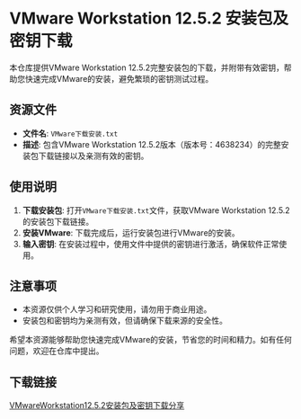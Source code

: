 # VMware Workstation 12.5.2 安装包及密钥下载

本仓库提供VMware Workstation 12.5.2完整安装包的下载，并附带有效密钥，帮助您快速完成VMware的安装，避免繁琐的密钥测试过程。

## 资源文件

- **文件名**: `VMware下载安装.txt`
- **描述**: 包含VMware Workstation 12.5.2版本（版本号：4638234）的完整安装包下载链接以及亲测有效的密钥。

## 使用说明

1. **下载安装包**: 打开`VMware下载安装.txt`文件，获取VMware Workstation 12.5.2的安装包下载链接。
2. **安装VMware**: 下载完成后，运行安装包进行VMware的安装。
3. **输入密钥**: 在安装过程中，使用文件中提供的密钥进行激活，确保软件正常使用。

## 注意事项

- 本资源仅供个人学习和研究使用，请勿用于商业用途。
- 安装包和密钥均为亲测有效，但请确保下载来源的安全性。

希望本资源能够帮助您快速完成VMware的安装，节省您的时间和精力。如有任何问题，欢迎在仓库中提出。

## 下载链接

[VMwareWorkstation12.5.2安装包及密钥下载分享](https://pan.quark.cn/s/5fc007edcd8b)